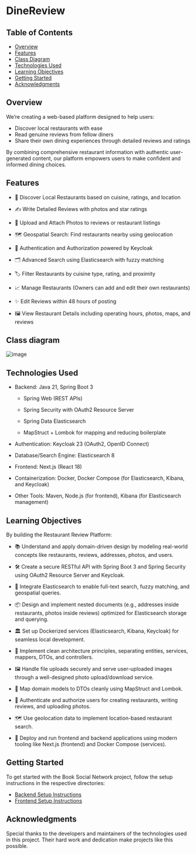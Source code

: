 # DineReview

## Table of Contents

- [Overview](#overview)
- [Features](#features)
- [Class Diagram](#class-diagram)
- [Technologies Used](#technologies-used)
- [Learning Objectives](#learning-objectives)
- [Getting Started](#getting-started)
- [Acknowledgments](#acknowledgments)

## Overview

We’re creating a web-based platform designed to help users:

- Discover local restaurants with ease
- Read genuine reviews from fellow diners
- Share their own dining experiences through detailed reviews and ratings

By combining comprehensive restaurant information with authentic user-generated content, our platform empowers users to make confident and informed dining choices.

## Features

- 🔎 Discover Local Restaurants based on cuisine, ratings, and location

- ✍️ Write Detailed Reviews with photos and star ratings

- 📸 Upload and Attach Photos to reviews or restaurant listings

- 🗺️ Geospatial Search: Find restaurants nearby using geolocation

- 🔐 Authentication and Authorization powered by Keycloak

- 🗂️ Advanced Search using Elasticsearch with fuzzy matching

- 🏷️ Filter Restaurants by cuisine type, rating, and proximity

- 📈 Manage Restaurants (Owners can add and edit their own restaurants)

- ✨ Edit Reviews within 48 hours of posting

- 🖼️ View Restaurant Details including operating hours, photos, maps, and reviews

## Class diagram
![image](https://github.com/user-attachments/assets/20c40e14-b898-4ab0-9c65-53444285993f)


## Technologies Used

- Backend: Java 21, Spring Boot 3

  - Spring Web (REST APIs)

  - Spring Security with OAuth2 Resource Server

  - Spring Data Elasticsearch

  - MapStruct + Lombok for mapping and reducing boilerplate

- Authentication: Keycloak 23 (OAuth2, OpenID Connect)

- Database/Search Engine: Elasticsearch 8

- Frontend: Next.js (React 18)

- Containerization: Docker, Docker Compose (for Elasticsearch, Kibana, and Keycloak)

- Other Tools: Maven, Node.js (for frontend), Kibana (for Elasticsearch management)

## Learning Objectives

By building the Restaurant Review Platform:

- 📚 Understand and apply domain-driven design by modeling real-world concepts like restaurants, reviews, addresses, photos, and users.

- 🛠️ Create a secure RESTful API with Spring Boot 3 and Spring Security using OAuth2 Resource Server and Keycloak.

- 🔎 Integrate Elasticsearch to enable full-text search, fuzzy matching, and geospatial queries.

- 📦 Design and implement nested documents (e.g., addresses inside restaurants, photos inside reviews) optimized for Elasticsearch storage and querying.

- 🏛️ Set up Dockerized services (Elasticsearch, Kibana, Keycloak) for seamless local development.

- 🧹 Implement clean architecture principles, separating entities, services, mappers, DTOs, and controllers.

- 🖼️ Handle file uploads securely and serve user-uploaded images through a well-designed photo upload/download service.

- 🔄 Map domain models to DTOs cleanly using MapStruct and Lombok.

- 🔐 Authenticate and authorize users for creating restaurants, writing reviews, and uploading photos.

- 🗺️ Use geolocation data to implement location-based restaurant search.

- 🚀 Deploy and run frontend and backend applications using modern tooling like Next.js (frontend) and Docker Compose (services).




## Getting Started

To get started with the Book Social Network project, follow the setup instructions in the respective directories:

- [Backend Setup Instructions](/)
- [Frontend Setup Instructions](/)


## Acknowledgments

Special thanks to the developers and maintainers of the technologies used in this project. Their hard work and dedication make projects like this possible.

